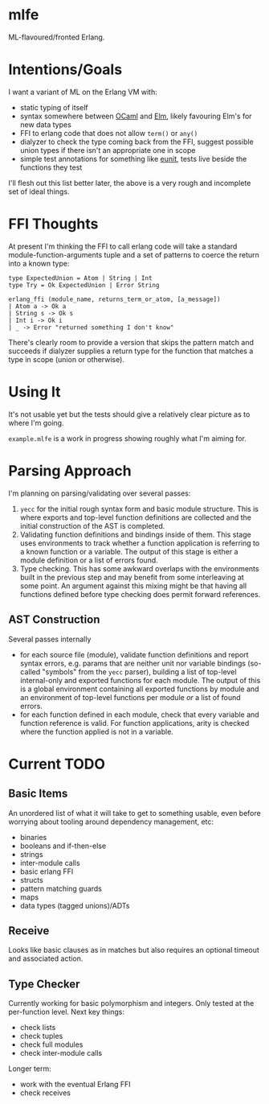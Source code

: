 mlfe
=====

ML-flavoured/fronted Erlang.

# Intentions/Goals
I want a variant of ML on the Erlang VM with:

- static typing of itself
- syntax somewhere between [OCaml](https://ocaml.org/) and
[Elm](http://elm-lang.org/), likely favouring Elm's for new data types
- FFI to erlang code that does not allow `term()` or `any()`
- dialyzer to check the type coming back from the FFI, suggest possible union
  types if there isn't an appropriate one in scope
- simple test annotations for something like
  [eunit](http://erlang.org/doc/apps/eunit/chapter.html), tests live beside the
  functions they test

I'll flesh out this list better later, the above is a very rough and incomplete
set of ideal things.

# FFI Thoughts
At present I'm thinking the FFI to call erlang code will take a standard
module-function-arguments tuple and a set of patterns to coerce the return into
a known type:

    type ExpectedUnion = Atom | String | Int
    type Try = Ok ExpectedUnion | Error String

    erlang_ffi (module_name, returns_term_or_atom, [a_message])
    | Atom a -> Ok a
    | String s -> Ok s
    | Int i -> Ok i
    | _ -> Error "returned something I don't know"

There's clearly room to provide a version that skips the pattern match and
succeeds if dialyzer supplies a return type for the function that matches a type
in scope (union or otherwise).

# Using It
It's not usable yet but the tests should give a relatively clear picture as to
where I'm going.

`example.mlfe` is a work in progress showing roughly what I'm aiming for.

# Parsing Approach
I'm planning on parsing/validating over several passes:

1. `yecc` for the initial rough syntax form and basic module structure.  This is
   where exports and top-level function definitions are collected and the
   initial construction of the AST is completed.
2. Validating function definitions and bindings inside of them.  This stage uses
   environments to track whether a function application is referring to a known
   function or a variable.  The output of this stage is either a module
   definition or a list of errors found.
3. Type checking.  This has some awkward overlaps with the environments built in
   the previous step and may benefit from some interleaving at some point.  An
   argument against this mixing might be that having all functions defined
   before type checking does permit forward references.

## AST Construction
Several passes internally

- for each source file (module), validate function definitions and report syntax
  errors, e.g. params that are neither unit nor variable bindings (so-called
  "symbols" from the `yecc` parser), building a list of top-level internal-only
  and exported functions for each module.  The output of this is a global
  environment containing all exported functions by module and an environment of
  top-level functions per module _or_ a list of found errors.
- for each function defined in each module, check that every variable and
  function reference is valid.  For function applications, arity is checked
  where the function applied is not in a variable.

# Current TODO

## Basic Items
An unordered list of what it will take to get to something usable, even before
worrying about tooling around dependency management, etc:

- binaries
- booleans and if-then-else
- strings
- inter-module calls
- basic erlang FFI
- structs
- pattern matching guards
- maps
- data types (tagged unions)/ADTs

## Receive
Looks like basic clauses as in matches but also requires an optional timeout and associated action.

## Type Checker
Currently working for basic polymorphism and integers.  Only tested at the
per-function level.  Next key things:

- check lists
- check tuples
- check full modules
- check inter-module calls

Longer term:

- work with the eventual Erlang FFI
- check receives

